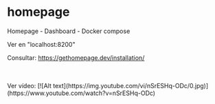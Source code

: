 # homepage
Homepage - Dashboard - Docker compose

Ver en "localhost:8200"

Consultar: https://gethomepage.dev/installation/

<br>
<br>
Ver vídeo:
[![Alt text](https://img.youtube.com/vi/nSrESHq-ODc/0.jpg)](https://www.youtube.com/watch?v=nSrESHq-ODc)
